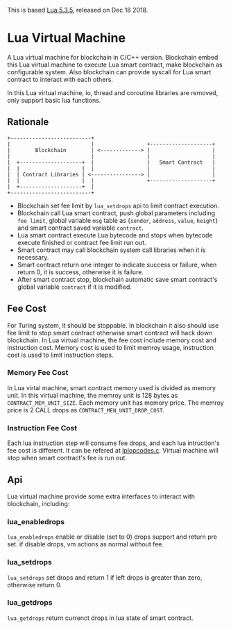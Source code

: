 
This is based [Lua 5.3.5](https://github.com/lua/lua/releases/tag/v5.3.5), released on Dec 18 2018.

# Lua Virtual Machine

A Lua virtual machine for blockchain in C/C++ version. Blockchain embed this Lua virtual machine to execute Lua smart contract,  make blockchain as configurable system. Also blockchain can provide syscall for Lua smart contract to interact with each others.

In this Lua virtual machine, io, thread and coroutine libraries are removed, only support basic lua functions.


## Rationale

```
+--------------------------+
|                          |                 +--------------------+
|        Blockchain        | <-------------> |                    |
|                          |                 |                    |
|  +--------------------+  |                 |   Smart Contract   |
|  |                    |  |                 |                    |
|  | Contract Libraries | <----------------> |                    |
|  |                    |  |                 +--------------------+
|  +--------------------+  |
+--------------------------+
```

- Blockchain set fee limit by `lua_setdrops` api to limit contract execution.
- Blockchain call Lua smart contract, push global parameters including `fee limit`, global variable `msg` table as  {`sender`, `address`, `value`, `height`}  and smart contract saved variable `contract`.
- Lua smart contract execute Lua bytecode and stops when bytecode execute finished or contract fee limit run out.
- Smart contract may call blockchain system call libraries when it is necessary.
- Smart contract return one integer to indicate success or failure, when return 0, it is success, otherwise it is failure.
- After smart contract stop, blockchain automatic save smart contract's global variable `contract` if it is modified.

## Fee Cost

For Turing system, it should be stoppable. In blockchain it also should use fee limit to stop smart contract otherwise smart contract will hack down blockchain. In Lua virtual machine, the fee cost include memory cost and instruction cost. Memory cost is used to limit memroy usage, instruction cost is used to limit instruction steps.

### Memory Fee Cost

In Lua virtal machine, smart contract memory used is divided as memory unit. In this virtual machine, the memroy unit is 128 bytes as `CONTRACT_MEM_UNIT_SIZE`. Each memory unit has memory price. The memroy price is 2 CALL drops as `CONTRACT_MEN_UNIT_DROP_COST`.

###  Instruction Fee Cost

Each lua instruction step will consume fee drops, and each lua intruction's fee cost is different. It can be refered at [lplopcodes.c](./lib/lopcodes.c). Virtual machine will stop when smart contract's fee is run out.

## Api

Lua virtual machine provide some extra interfaces to interact with blockchain, including:

### lua_enabledrops

`lua_enabledrops` enable or disable (set to 0) drops support and return pre set. if disable drops, vm actions as normal without fee.

### lua_setdrops

`lua_setdrops` set drops and return 1 if left drops is greater than zero, otherwise return 0.

### lua_getdrops

`lua_getdrops` return currenct drops in lua state of smart contract.
